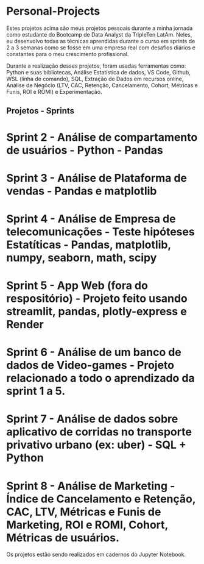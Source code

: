 # Personal-Projects

Estes projetos acima são meus projetos pessoais durante a minha jornada como estudante do Bootcamp de Data Analyst da TripleTen LatAm. Neles, eu desenvolvo todas as técnicas aprendidas durante o curso em sprints de 2 a 3 semanas como se fosse em uma empresa real com desafios diários e constantes para o meu crescimento profissional.

Durante a realização desses projetos, foram usadas ferramentas como: Python e suas bibliotecas, Análise Estatística de dados, VS Code, Github, WSL (linha de comando), SQL, Extração de Dados em recursos online, Análise de Negócio (LTV, CAC, Retenção, Cancelamento, Cohort, Métricas e Funis, ROI e ROMI) e Experimentação.

## Projetos - Sprints
# Sprint 2 - Análise de compartamento de usuários - Python - Pandas
# Sprint 3 - Análise de Plataforma de vendas - Pandas e matplotlib
# Sprint 4 - Análise de Empresa de telecomunicações - Teste hipóteses Estatíticas - Pandas, matplotlib, numpy, seaborn, math, scipy
# Sprint 5 - App Web (fora do respositório) - Projeto feito usando streamlit, pandas, plotly-express e Render
# Sprint 6 - Análise de um banco de dados de Video-games - Projeto relacionado a todo o aprendizado da sprint 1 a 5.
# Sprint 7 - Análise de dados sobre aplicativo de corridas no transporte privativo urbano (ex: uber) - SQL + Python
# Sprint 8 - Análise de Marketing - Índice de Cancelamento e Retenção, CAC, LTV, Métricas e Funis de Marketing, ROI e ROMI, Cohort, Métricas de usuários.

Os projetos estão sendo realizados em cadernos do Jupyter Notebook.
